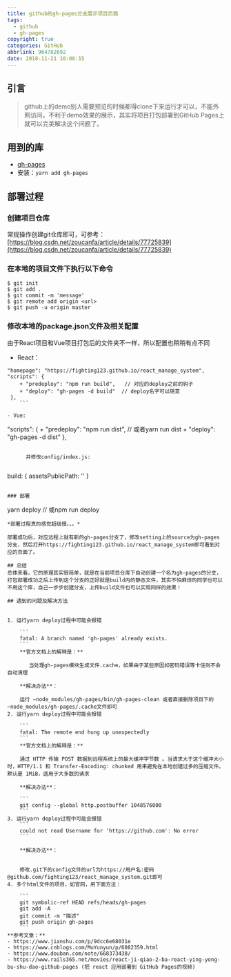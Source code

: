 ```yaml
---
title: github的gh-pages分支展示项目页面
tags:
  - github
  - gh-pages
copyright: true
categories: GitHub
abbrlink: 964782692
date: 2018-11-21 10:08:15
---
```

## 引言
> github上的demo别人需要预览的时候都得clone下来运行才可以，不能外网访问，不利于demo效果的展示，其实将项目打包部署到GitHub Pages上就可以完美解决这个问题了。


## 用到的库

- [gh-pages](https://www.npmjs.com/package/gh-pages)
- 安装：`yarn add gh-pages`

## 部署过程

### 创建项目仓库

常规操作创建git仓库即可，可参考：[https://blog.csdn.net/zoucanfa/article/details/77725839](https://blog.csdn.net/zoucanfa/article/details/77725839)

### 在本地的项目文件下执行以下命令


```
$ git init
$ git add .
$ git commit -m 'message'
$ git remote add origin <url>
$ git push -u origin master
```

### 修改本地的package.json文件及相关配置

由于React项目和Vue项目打包后的文件夹不一样，所以配置也稍稍有点不同

- React：
    
```
"homepage": "https://fighting123.github.io/react_manage_system",
"scripts": {
    + "predeploy": "npm run build",   // 对应的deploy之前的钩子
    + "deploy": "gh-pages -d build"  // deploy名字可以随意
 },
    ```
    
- Vue:

```
"scripts": {
    + "predeploy": "npm run dist",  // 或者yarn run dist
    + "deploy": "gh-pages -d dist"
 },
```

      并修改config/index.js:
    
```
build: {
   assetsPublicPath: ''
}
```

### 部署

```
yarn deploy   // 或npm run deploy
```
*部署过程真的感觉超级慢。。。*

部署成功后，对应远程上就有新的gh-pages分支了，修改setting上的source为gh-pages分支，然后打开https://fighting123.github.io/react_manage_system即可看到对应的页面了。

## 总结
总体来看，它的原理其实很简单，就是在当前项目仓库下自动创建一个名为gh-pages的分支，打包部署成功之后上传到这个分支的正好就是build内的静态文件，其实不怕麻烦的同学也可以不用这个库，自己一步步创建分支，上传build文件也可以实现同样的效果！

## 遇到的问题及解决方法


1. 运行yarn deploy过程中可能会报错

    ```
    fatal: A branch named 'gh-pages' already exists.
    ```
    **官方文档上的解释是：**
    
       当处理gh-pages模块生成文件.cache，如果由于某些原因如密码错误等卡住则不会自动清理
    
    **解决办法**：
    
    运行 ~node_modules/gh-pages/bin/gh-pages-clean 或者直接删除项目下的 ~node_modules/gh-pages/.cache文件即可
2. 运行yarn deploy过程中可能会报错

    ```
    fatal: The remote end hung up unexpectedly
    ```
    **官方文档上的解释是：**

    通过 HTTP 传输 POST 数据到远程系统上的最大缓冲字节数 。当请求大于这个缓冲大小时，HTTP/1.1 和 Transfer-Encoding: chunked 用来避免在本地创建过多的压缩文件。默认是 1MiB，适用于大多数的请求
    
    **解决办法**：

    ```
    git config --global http.postbuffer 1048576000
    ```
3. 运行yarn deploy过程中可能会报错
    ```
    could not read Username for 'https://github.com': No error
    ```
    
    **解决办法**：
    
    
    修改.git下的config文件的url为https://用户名:密码@github.com/fighting123/react_manage_system.git即可
4. 多个html文件的项目，如官网，用下面方法：

    ```
    git symbolic-ref HEAD refs/heads/gh-pages
    git add -A
    git commit -m "描述"
    git push origin gh-pages
    ```
**参考文章：**
- https://www.jianshu.com/p/9dcc6e68031e
- https://www.cnblogs.com/MuYunyun/p/6082359.html
- https://www.douban.com/note/668373438/
- https://www.rails365.net/movies/react-ji-qiao-2-ba-react-ying-yong-bu-shu-dao-github-pages (把 react 应用部署到 GitHub Pages的视频)